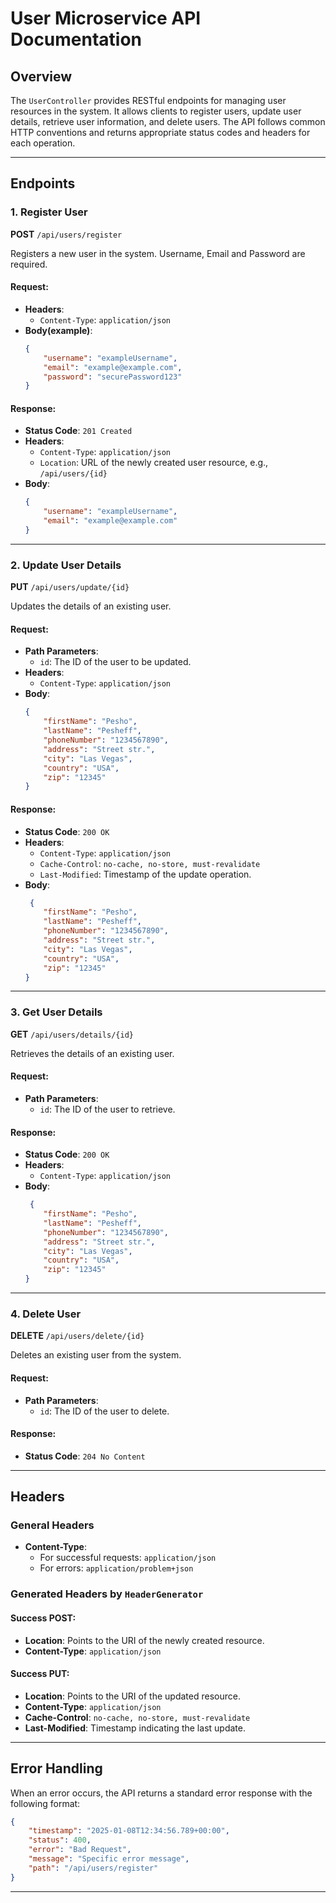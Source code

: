 # User Microservice API Documentation

## Overview
The `UserController` provides RESTful endpoints for managing user resources in the system. It allows clients to register users, update user details, retrieve user information, and delete users. The API follows common HTTP conventions and returns appropriate status codes and headers for each operation.

---

## Endpoints

### 1. Register User
**POST** `/api/users/register`

Registers a new user in the system. Username, Email and Password are required.

#### Request:
- **Headers**:
    - `Content-Type`: `application/json`
- **Body(example)**:
  ```json
  {
      "username": "exampleUsername",
      "email": "example@example.com",
      "password": "securePassword123"
  }
  ```

#### Response:
- **Status Code**: `201 Created`
- **Headers**:
    - `Content-Type`: `application/json`
    - `Location`: URL of the newly created user resource, e.g., `/api/users/{id}`
- **Body**:
  ```json
  {
      "username": "exampleUsername",
      "email": "example@example.com"
  }
  ```

---

### 2. Update User Details
**PUT** `/api/users/update/{id}`

Updates the details of an existing user.

#### Request:
- **Path Parameters**:
    - `id`: The ID of the user to be updated.
- **Headers**:
    - `Content-Type`: `application/json`
- **Body**:
  ```json
  {
      "firstName": "Pesho",
      "lastName": "Pesheff",
      "phoneNumber": "1234567890",
      "address": "Street str.",
      "city": "Las Vegas",
      "country": "USA",
      "zip": "12345"
  }
  ```

#### Response:
- **Status Code**: `200 OK`
- **Headers**:
    - `Content-Type`: `application/json`
    - `Cache-Control`: `no-cache, no-store, must-revalidate`
    - `Last-Modified`: Timestamp of the update operation.
- **Body**:
  ```json
   {
      "firstName": "Pesho",
      "lastName": "Pesheff",
      "phoneNumber": "1234567890",
      "address": "Street str.",
      "city": "Las Vegas",
      "country": "USA",
      "zip": "12345"
  }
  ```

---

### 3. Get User Details
**GET** `/api/users/details/{id}`

Retrieves the details of an existing user.

#### Request:
- **Path Parameters**:
    - `id`: The ID of the user to retrieve.

#### Response:
- **Status Code**: `200 OK`
- **Headers**:
    - `Content-Type`: `application/json`
- **Body**:
  ```json
   {
      "firstName": "Pesho",
      "lastName": "Pesheff",
      "phoneNumber": "1234567890",
      "address": "Street str.",
      "city": "Las Vegas",
      "country": "USA",
      "zip": "12345"
  }
  ```

---

### 4. Delete User
**DELETE** `/api/users/delete/{id}`

Deletes an existing user from the system.

#### Request:
- **Path Parameters**:
    - `id`: The ID of the user to delete.

#### Response:
- **Status Code**: `204 No Content`

---

## Headers
### General Headers
- **Content-Type**:
    - For successful requests: `application/json`
    - For errors: `application/problem+json`

### Generated Headers by `HeaderGenerator`
#### Success POST:
- **Location**: Points to the URI of the newly created resource.
- **Content-Type**: `application/json`

#### Success PUT:
- **Location**: Points to the URI of the updated resource.
- **Content-Type**: `application/json`
- **Cache-Control**: `no-cache, no-store, must-revalidate`
- **Last-Modified**: Timestamp indicating the last update.

---

## Error Handling
When an error occurs, the API returns a standard error response with the following format:

```json
{
    "timestamp": "2025-01-08T12:34:56.789+00:00",
    "status": 400,
    "error": "Bad Request",
    "message": "Specific error message",
    "path": "/api/users/register"
}
```

---


